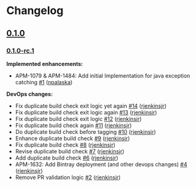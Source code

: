 # Changelog

## [0.1.0](https://github.com/aukletio/Auklet-Agent-Java/tree/0.1.0)

### [0.1.0-rc.1](https://github.com/aukletio/Auklet-Agent-Java/tree/0.1.0-rc.1)

**Implemented enhancements:**

- APM-1079 & APM-1484: Add initial Implementation for java exception catching [#1](https://github.com/aukletio/Auklet-Agent-Java/pull/1) ([npalaska](https://github.com/npalaska))

**DevOps changes:**

- Fix duplicate build check exit logic yet again [#14](https://github.com/aukletio/Auklet-Agent-Java/pull/14) ([rjenkinsjr](https://github.com/rjenkinsjr))
- Fix duplicate build check exit logic again [#13](https://github.com/aukletio/Auklet-Agent-Java/pull/13) ([rjenkinsjr](https://github.com/rjenkinsjr))
- Fix duplicate build check exit logic [#12](https://github.com/aukletio/Auklet-Agent-Java/pull/12) ([rjenkinsjr](https://github.com/rjenkinsjr))
- Fix duplicate build check again [#11](https://github.com/aukletio/Auklet-Agent-Java/pull/11) ([rjenkinsjr](https://github.com/rjenkinsjr))
- Do duplicate build check before tagging [#10](https://github.com/aukletio/Auklet-Agent-Java/pull/10) ([rjenkinsjr](https://github.com/rjenkinsjr))
- Enhance duplicate build check [#9](https://github.com/aukletio/Auklet-Agent-Java/pull/9) ([rjenkinsjr](https://github.com/rjenkinsjr))
- Fix duplicate build check [#8](https://github.com/aukletio/Auklet-Agent-Java/pull/8) ([rjenkinsjr](https://github.com/rjenkinsjr))
- Revise duplicate build check [#7](https://github.com/aukletio/Auklet-Agent-Java/pull/7) ([rjenkinsjr](https://github.com/rjenkinsjr))
- Add duplicate build check [#6](https://github.com/aukletio/Auklet-Agent-Java/pull/6) ([rjenkinsjr](https://github.com/rjenkinsjr))
- APM-1632: Add Bintray deployment (and other devops changes) [#4](https://github.com/aukletio/Auklet-Agent-Java/pull/4) ([rjenkinsjr](https://github.com/rjenkinsjr))
- Remove PR validation logic [#2](https://github.com/aukletio/Auklet-Agent-Java/pull/2) ([rjenkinsjr](https://github.com/rjenkinsjr))
